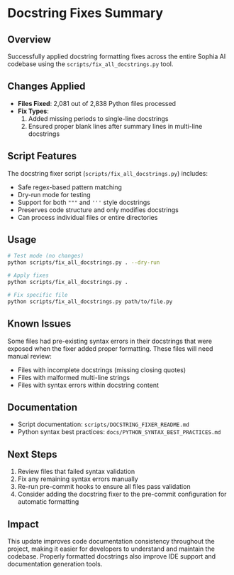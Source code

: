 # Docstring Fixes Summary

## Overview
Successfully applied docstring formatting fixes across the entire Sophia AI codebase using the `scripts/fix_all_docstrings.py` tool.

## Changes Applied
- **Files Fixed**: 2,081 out of 2,838 Python files processed
- **Fix Types**:
  1. Added missing periods to single-line docstrings
  2. Ensured proper blank lines after summary lines in multi-line docstrings

## Script Features
The docstring fixer script (`scripts/fix_all_docstrings.py`) includes:
- Safe regex-based pattern matching
- Dry-run mode for testing
- Support for both `"""` and `'''` style docstrings
- Preserves code structure and only modifies docstrings
- Can process individual files or entire directories

## Usage
```bash
# Test mode (no changes)
python scripts/fix_all_docstrings.py . --dry-run

# Apply fixes
python scripts/fix_all_docstrings.py .

# Fix specific file
python scripts/fix_all_docstrings.py path/to/file.py
```

## Known Issues
Some files had pre-existing syntax errors in their docstrings that were exposed when the fixer added proper formatting. These files will need manual review:
- Files with incomplete docstrings (missing closing quotes)
- Files with malformed multi-line strings
- Files with syntax errors within docstring content

## Documentation
- Script documentation: `scripts/DOCSTRING_FIXER_README.md`
- Python syntax best practices: `docs/PYTHON_SYNTAX_BEST_PRACTICES.md`

## Next Steps
1. Review files that failed syntax validation
2. Fix any remaining syntax errors manually
3. Re-run pre-commit hooks to ensure all files pass validation
4. Consider adding the docstring fixer to the pre-commit configuration for automatic formatting

## Impact
This update improves code documentation consistency throughout the project, making it easier for developers to understand and maintain the codebase. Properly formatted docstrings also improve IDE support and documentation generation tools.
